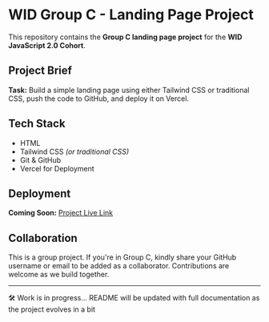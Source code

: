 # WID Group C - Landing Page Project

This repository contains the **Group C landing page project** for the **WID JavaScript 2.0 Cohort**.

## Project Brief
**Task:** Build a simple landing page using either Tailwind CSS or traditional CSS, push the code to GitHub, and deploy it on Vercel.

## Tech Stack
- HTML
- Tailwind CSS *(or traditional CSS)*
- Git & GitHub
- Vercel for Deployment

## Deployment
**Coming Soon:** [Project Live Link](#)

## Collaboration
This is a group project. If you're in Group C, kindly share your GitHub username or email to be added as a collaborator. Contributions are welcome as we build together.

---

🛠️ Work is in progress... README will be updated with full documentation as the project evolves in a bit